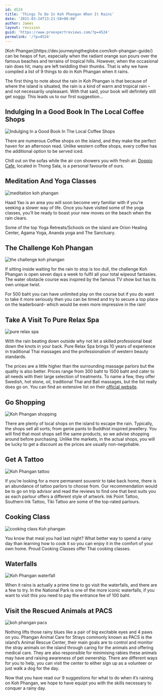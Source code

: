 ```yaml
---
id: 4524
title: 'Things To Do In Koh Phangan When It Rains'
date: '2021-03-24T13:21:50+00:00'
author: James
layout: revision
guid: 'https://www.proexpertreviews.com/?p=4524'
permalink: '/?p=4524'
---
```


<div><span data-preserver-spaces="true">[Koh Phangan](https://dev.journeyingtheglobe.com/koh-phangan-guide/) can be heaps of fun, especially when the radiant orange sun pours over the famous beaches and terrains of tropical hills. However, when the occasional rain does hit, many are left twiddling their thumbs. That is why we have compiled a list of 9 things to do in Koh Phangan when it rains.</span>

<span data-preserver-spaces="true">The first thing to note about the rain in Koh Phangan is that because of where the island is situated, the rain is a kind of warm and tropical rain – and not necessarily unpleasant. With that said, your book will definitely still get soggy. This leads us to our first suggestion…</span>

## <span data-preserver-spaces="true">Indulging In a Good Book In The Local Coffee Shops</span>

![Indulging In a Good Book In The Local Coffee Shops](https://dev.journeyingtheglobe.com/wp-content/uploads/2021/03/19145764_1860072710981228_4849697772502309647_n-300x169-1.jpg)

<span data-preserver-spaces="true">There are numerous Coffee shops on the island, and they make the perfect haven for an afternoon read. Unlike western coffee shops, every coffee has the additional option to be served iced. </span>

<span data-preserver-spaces="true">Chill out on the sofas while the air con showers you with fresh air. [Doppio Cafe](https://www.tripadvisor.com/Restaurant_Review-g303907-d8325151-Reviews-Doppio_Cafe-Ko_Pha_Ngan_Surat_Thani_Province.html), located in Thong Sala, is a personal favourite of ours.</span>

## <span data-preserver-spaces="true">Meditation And Yoga Classes</span>

![meditation koh phangan](https://dev.journeyingtheglobe.com/wp-content/uploads/2021/03/1000_1509962928-300x200-1.jpg)

<span data-preserver-spaces="true">Haad Yao is an area you will soon become very familiar with if you’re seeking a slower way of life. Once you have visited some of the yoga classes, you’ll be ready to boast your new moves on the beach when the rain clears.</span>

<span data-preserver-spaces="true">Some of the top Yoga Retreats/Schools on the island are Orion Healing Center, Agama Yoga, Ananda yoga and The Sanctuary. </span>

## <span data-preserver-spaces="true">The Challenge Koh Phangan</span>

![the challenge koh phangan](https://dev.journeyingtheglobe.com/wp-content/uploads/2021/03/hero_slide_3_1024x1024-300x200-1.jpg)

<span data-preserver-spaces="true">If sitting inside waiting for the rain to stop is too dull, the challenge Koh Phangan is open seven days a week to fulfil all your total wipeout fantasies. The water obstacle course was inspired by the famous TV show but has its own unique twist.</span>

<span data-preserver-spaces="true">For 500 baht you can have unlimited play on the course but if you do want to take it more seriously then you can be timed and try to secure a top place on the leaderboard- which would be even more impressive in the rain!</span>

## <span data-preserver-spaces="true">Take A Visit To Pure Relax Spa</span>

![pure relax spa](https://dev.journeyingtheglobe.com/wp-content/uploads/2021/03/pure-relax-300x198-1.jpg)

<span data-preserver-spaces="true">With the rain beating down outside why not let a skilled professional beat down the knots in your back. Pure Relax Spa brings 10 years of experience in traditional Thai massages and the professionalism of western beauty standards. </span>

<span data-preserver-spaces="true">The prices are a little higher than the surrounding massage parlors but the quality is also better. Prices range from 300 baht to 1500 baht and cater to all needs with their large selection of treatments. To name a few, they offer Swedish, hot stone, oil, traditional Thai and Bali massages, but the list really does go on. You can find an extensive list on their </span>[<span data-preserver-spaces="true">official website</span>](http://purerelaxspa.com/koh-phangan-massage/)<span data-preserver-spaces="true">.</span>

## <span data-preserver-spaces="true">Go Shopping</span>

![Koh Phangan shopping](https://dev.journeyingtheglobe.com/wp-content/uploads/2021/03/Moon-Bazaar-02-1024x716-300x210-1.jpg)

<span data-preserver-spaces="true">There are plenty of local shops on the island to escape the rain. Typically, the shops sell all sorts; from genie pants to Buddhist inspired jewellery. You will find that most shops sell the same products, so we advise shopping around before purchasing. Unlike the markets, in the actual shops, you will be lucky to get a discount as the prices are usually non-negotiable.</span>

## <span data-preserver-spaces="true">Get A Tattoo</span>

![Koh Phangan tattoo ](https://dev.journeyingtheglobe.com/wp-content/uploads/2021/03/Khmer-art-1-300x201-1.jpg)

<span data-preserver-spaces="true">If you’re looking for a more permanent souvenir to take back home, there is an abundance of tattoo parlors to choose from. Our recommendation would be to go on trip advisor and read the reviews to find one that best suits you as each parlour offers a different style of artwork. Ink Point Tattoo, Southern Ink Tattoo, Tiki Tattoo are some of the top-rated parlours.</span>

## <span data-preserver-spaces="true">Cooking Class</span>

![cooking class Koh phangan](https://dev.journeyingtheglobe.com/wp-content/uploads/2021/03/home-style-thai-cooking-class-with-market-tour_GjRT8M2-300x198-1.jpeg)

<span data-preserver-spaces="true">You know that meal you had last night? What better way to spend a rainy day than learning how to cook it so you can enjoy it in the comfort of your own home. Proud Cooking Classes offer Thai cooking classes.</span>

## <span data-preserver-spaces="true">Waterfalls</span>

![Koh Phangan waterfall](https://dev.journeyingtheglobe.com/wp-content/uploads/2021/03/Koh-Samui-Namuang-Waterfall-2_20180709110054-300x169-1.jpg)

<span data-preserver-spaces="true">When it rains is actually a prime time to go visit the waterfalls, and there are a few to try. In the National Park is one of the more iconic waterfalls, if you want to visit this you need to pay the entrance fee of 100 baht.</span>

## <span data-preserver-spaces="true">Visit the Rescued Animals at PACS</span>

![koh phangan pacs](https://dev.journeyingtheglobe.com/wp-content/uploads/2021/03/maxresdefault-5-300x169-1.jpg)

<span data-preserver-spaces="true">Nothing lifts those rainy blues like a pair of big excitable eyes and 4 paws on you. Phangan Animal Care for Strays commonly known as PACS is the island’s Animal Rescue Center, their main goals are to control and monitor the stray animals on the island through caring for the animals and offering medical care. They are also responsible for minimising rabies these animals may have and raising awareness of pet ownership. There are different ways for you to help, you can visit the center to either sign up as a volunteer or just walk a dog for the day.</span>

<span data-preserver-spaces="true">Now that you have read our 9 suggestions for what to do when it’s raining on Koh Phangan, we hope to have equipt you with the skills necessary to conquer a rainy day.</span>

</div>